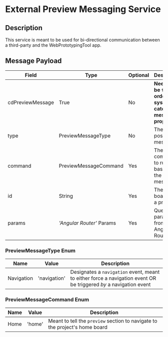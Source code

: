 # External Preview Messaging Service

## Description

This service is meant to be used for bi-directional communication between a third-party and the WebPrototypingTool app.

## Message Payload

| Field            | Type                      | Optional | Description                                                          |
| ---------------- | ------------------------- | -------- | -------------------------------------------------------------------- |
| cdPreviewMessage | True                      | No       | **Needs to be `true` in order for system to catch message properly** |
| type             | PreviewMessageType        | No       | The type of post message                                             |
| command          | PreviewMessageCommand     | Yes      | The command to run, based on the type of message                     |
| id               | String                    | Yes      | The ID of a board from a project                                     |
| params           | _'Angular Router'_ Params | Yes      | Query params from Angular's Router                                   |

### **PreviewMessageType** Enum

| Name       | Value        | Description                                                                                                       |
| ---------- | ------------ | ----------------------------------------------------------------------------------------------------------------- |
| Navigation | 'navigation' | Designates a `navigation` event, meant to either force a navigation event OR be triggered _by_ a navigation event |

### **PreviewMessageCommand** Enum

| Name | Value  | Description                                                                 |
| ---- | ------ | --------------------------------------------------------------------------- |
| Home | 'home' | Meant to tell the `preview` section to navigate to the project's home board |
